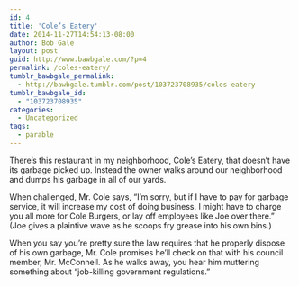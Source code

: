 ```yaml
---
id: 4
title: 'Cole’s Eatery'
date: 2014-11-27T14:54:13-08:00
author: Bob Gale
layout: post
guid: http://www.bawbgale.com/?p=4
permalink: /coles-eatery/
tumblr_bawbgale_permalink:
  - http://bawbgale.tumblr.com/post/103723708935/coles-eatery
tumblr_bawbgale_id:
  - "103723708935"
categories:
  - Uncategorized
tags:
  - parable
---
```

There’s this restaurant in my neighborhood, Cole’s Eatery, that doesn’t have its garbage picked up. Instead the owner walks around our neighborhood and dumps his garbage in all of our yards.

When challenged, Mr. Cole says, “I’m sorry, but if I have to pay for garbage service, it will increase my cost of doing business. I might have to charge you all more for Cole Burgers, or lay off employees like Joe over there.” (Joe gives a plaintive wave as he scoops fry grease into his own bins.)

When you say you’re pretty sure the law requires that he properly dispose of his own garbage, Mr. Cole promises he’ll check on that with his council member, Mr. McConnell. As he walks away, you hear him muttering something about “job-killing government regulations.”
